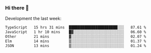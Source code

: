 ### Hi there 👋

Development the last week:
<!--START_SECTION:waka-->

```txt
TypeScript   15 hrs 31 mins  ██████████████████████░░░   87.61 %
JavaScript   1 hr 10 mins    █▓░░░░░░░░░░░░░░░░░░░░░░░   06.60 %
Other        21 mins         ▓░░░░░░░░░░░░░░░░░░░░░░░░   02.07 %
Elm          14 mins         ▒░░░░░░░░░░░░░░░░░░░░░░░░   01.37 %
JSON         13 mins         ▒░░░░░░░░░░░░░░░░░░░░░░░░   01.24 %
```

<!--END_SECTION:waka-->

<!--
**JASONPANGGO/jasonpanggo** is a ✨ _special_ ✨ repository because its `README.md` (this file) appears on your GitHub profile.

Here are some ideas to get you started:

- 🔭 I’m currently working on ...
- 🌱 I’m currently learning ...
- 👯 I’m looking to collaborate on ...
- 🤔 I’m looking for help with ...
- 💬 Ask me about ...
- 📫 How to reach me: ...
- 😄 Pronouns: ...
- ⚡ Fun fact: ...
-->
